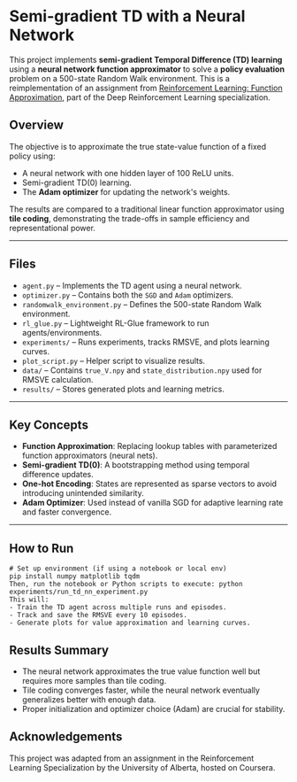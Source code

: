 # Semi-gradient TD with a Neural Network

This project implements **semi-gradient Temporal Difference (TD) learning** using a **neural network function approximator** to solve a **policy evaluation** problem on a 500-state Random Walk environment. This is a reimplementation of an assignment from [Reinforcement Learning: Function Approximation](https://www.deepblueai.com), part of the Deep Reinforcement Learning specialization.

## Overview

The objective is to approximate the true state-value function of a fixed policy using:

- A neural network with one hidden layer of 100 ReLU units.
- Semi-gradient TD(0) learning.
- The **Adam optimizer** for updating the network's weights.

The results are compared to a traditional linear function approximator using **tile coding**, demonstrating the trade-offs in sample efficiency and representational power.

---

## Files

- `agent.py` – Implements the TD agent using a neural network.
- `optimizer.py` – Contains both the `SGD` and `Adam` optimizers.
- `randomwalk_environment.py` – Defines the 500-state Random Walk environment.
- `rl_glue.py` – Lightweight RL-Glue framework to run agents/environments.
- `experiments/` – Runs experiments, tracks RMSVE, and plots learning curves.
- `plot_script.py` – Helper script to visualize results.
- `data/` – Contains `true_V.npy` and `state_distribution.npy` used for RMSVE calculation.
- `results/` – Stores generated plots and learning metrics.

---

## Key Concepts

- **Function Approximation**: Replacing lookup tables with parameterized function approximators (neural nets).
- **Semi-gradient TD(0)**: A bootstrapping method using temporal difference updates.
- **One-hot Encoding**: States are represented as sparse vectors to avoid introducing unintended similarity.
- **Adam Optimizer**: Used instead of vanilla SGD for adaptive learning rate and faster convergence.

---

## How to Run

```
# Set up environment (if using a notebook or local env)
pip install numpy matplotlib tqdm
Then, run the notebook or Python scripts to execute: python experiments/run_td_nn_experiment.py
This will:
- Train the TD agent across multiple runs and episodes.
- Track and save the RMSVE every 10 episodes.
- Generate plots for value approximation and learning curves.
```

## Results Summary
- The neural network approximates the true value function well but requires more samples than tile coding.
- Tile coding converges faster, while the neural network eventually generalizes better with enough data.
- Proper initialization and optimizer choice (Adam) are crucial for stability.

## Acknowledgements
This project was adapted from an assignment in the Reinforcement Learning Specialization by the University of Alberta, hosted on Coursera.
